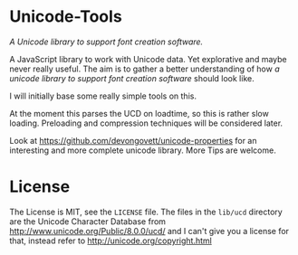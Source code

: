 # Unicode-Tools

*A Unicode library to support font creation software.*

A JavaScript library to work with Unicode data. Yet explorative and maybe never really useful. The aim is to gather a better understanding of how *a unicode library to support font creation software* should look like.

I will initially base some really simple tools on this.

At the moment this parses the UCD on loadtime, so this is rather slow loading. Preloading and compression techniques will be considered later.

Look at https://github.com/devongovett/unicode-properties for an interesting and more complete unicode library. More Tips are welcome.

# License

The License is MIT, see the `LICENSE` file. The files in the `lib/ucd` directory are the Unicode Character Database from http://www.unicode.org/Public/8.0.0/ucd/ and I can't give you a license for that, instead refer to http://unicode.org/copyright.html

